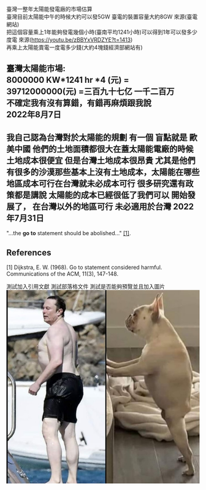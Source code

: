 臺灣一整年太陽能發電廠的市場估算  
臺灣目前太陽能中午的時候大約可以發5GW 臺電的裝置容量大約8GW 來源(臺電網站)  
把這個容量乘上1年能夠發電幾個小時(臺南平均1241小時)可以得到1年可以發多少度電 來源(https://youtu.be/zBBYxVRDZYE?t=1413)  
再乘上太陽能賣電一度電多少錢(大約4塊錢經濟部網站有)  

臺灣太陽能市場:  
8000000 KW*1241 hr *4 (元) = 39712000000(元) =三百九十七亿 一千二百万  
不確定我有沒有算錯，有錯再麻煩跟我說  
2022年8月7日
--
我自己認為台灣對於太陽能的規劃 有一個  盲點就是 歐美中國 他們的土地面積都很大在蓋太陽能電廠的時候土地成本很便宜 但是台灣土地成本很昂貴 
尤其是他們有很多的沙漠那些基本上沒有土地成本，太陽能在哪些地區成本可行在台灣就未必成本可行
很多研究還有政策都是講說 太陽能的成本已經很低了我們可以 開始發展了， 在台灣以外的地區可行 未必適用於台灣 
2022年7月31日
--

"...the **go to** statement should be abolished..." [[1]](#1).

## References
<a id="1">[1]</a> 
Dijkstra, E. W. (1968). 
Go to statement considered harmful. 
Communications of the ACM, 11(3), 147-148.

測試加入引用文獻 
測試部落格文件
測試是否能夠預覽並且加入圖片
![alt text](https://github.com/poposhi/blog/blob/main/elon.jpg?raw=true)
